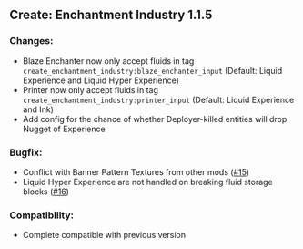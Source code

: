 ## Create: Enchantment Industry 1.1.5

### Changes:
- Blaze Enchanter now only accept fluids in tag `create_enchantment_industry:blaze_enchanter_input` (Default: Liquid Experience and Liquid Hyper Experience)
- Printer now only accept fluids in tag `create_enchantment_industry:printer_input` (Default: Liquid Experience and Ink)
- Add config for the chance of whether Deployer-killed entities will drop Nugget of Experience

### Bugfix:
- Conflict with Banner Pattern Textures from other mods ([#15](https://github.com/DragonsPlusMinecraft/CreateEnchantmentIndustry/issues/15))
- Liquid Hyper Experience are not handled on breaking fluid storage blocks ([#16](https://github.com/DragonsPlusMinecraft/CreateEnchantmentIndustry/issues/16))

### Compatibility:
- Complete compatible with previous version
